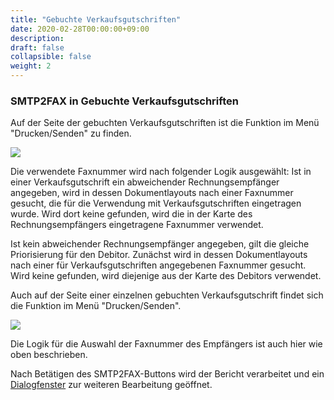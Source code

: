 ```yaml
---
title: "Gebuchte Verkaufsgutschriften"
date: 2020-02-28T00:00:00+09:00
description: 
draft: false
collapsible: false
weight: 2
---
```

### SMTP2FAX in Gebuchte Verkaufsgutschriften

Auf der Seite der gebuchten Verkaufsgutschriften ist die Funktion im Menü "Drucken/Senden" zu finden.

![](images/apps/smtp2fax/gebVerkGutschriften_Menu.png)

Die verwendete Faxnummer wird nach folgender Logik ausgewählt:
Ist in einer Verkaufsgutschrift ein abweichender Rechnungsempfänger angegeben, wird in dessen Dokumentlayouts nach einer Faxnummer gesucht, die für die Verwendung mit Verkaufsgutschriften eingetragen wurde. Wird dort keine gefunden, wird die in der Karte des Rechnungsempfängers eingetragene Faxnummer verwendet.

Ist kein abweichender Rechnungsempfänger angegeben, gilt die gleiche Priorisierung für den Debitor.
Zunächst wird in dessen Dokumentlayouts nach einer für Verkaufsgutschriften angegebenen Faxnummer gesucht. Wird keine gefunden, wird diejenige aus der Karte des Debitors verwendet.

Auch auf der Seite einer einzelnen gebuchten Verkaufsgutschrift findet sich die Funktion im Menü "Drucken/Senden".

![](images/apps/smtp2fax/gebVerkGutschr_Menu.png)

Die Logik für die Auswahl der Faxnummer des Empfängers ist auch hier wie oben beschrieben.

Nach Betätigen des SMTP2FAX-Buttons wird der Bericht verarbeitet und ein [Dialogfenster](de-de/apps/smtp2fax/working-with-smtp2fax/smtp2faxdialog/) zur weiteren Bearbeitung geöffnet.